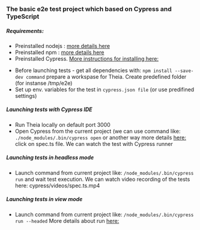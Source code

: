 ### The basic e2e test project which based on Cypress and TypeScript
##### Requirements:

- Preinstalled nodejs : [more details here](https://nodejs.org/en/download/package-manager)
- Preinstalled npm : [more details here](https://www.npmjs.com/get-npm)
- Preinstalled Cypress. [More instructions for installing here:](https://docs.cypress.io/guides/getting-started/installing-cypress.html#System-requirements)

* Before launching tests - get all dependencies with: `npm install --save-dev command` prepare a workspase for Theia. Create predefined folder (for instanse /tmp/e2e)
* Set up env. variables for the test in `cypress.json file` (or use predifined settings)

##### Launching tests with  Cypress IDE
* Run Theia locally on default port 3000
* Open Cypress from the current project  (we can use command like: `./node_modules/.bin/cypress open` or another way more details [here:](https://docs.cypress.io/guides/getting-started/installing-cypress.html#Opening-Cypress)
click on spec.ts file. We can watch the test with Cypress runner  

##### Launching tests in headless mode  
* Launch command from current project like: `/node_modules/.bin/cypress run` and wait test execution. We can watch video recording of the tests here: cypress/videos/spec.ts.mp4

##### Launching tests in view mode
* Launch command from current project like: `/node_modules/.bin/cypress run --headed`
More details about run [here:](https://docs.cypress.io/guides/guides/command-line.html#cypress-run) 

